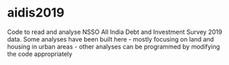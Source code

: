 # aidis2019
Code to read and analyse NSSO All India Debt and Investment Survey 2019 data. Some analyses have been built here - mostly focusing on land and housing in urban areas - other analyses can be programmed by modifying the code appropriately
